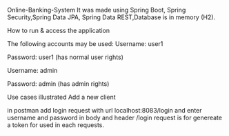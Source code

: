Online-Banking-System
It was made using Spring Boot, Spring Security,Spring Data JPA, Spring Data REST,Database is in memory (H2).

How to run & access the application

The following accounts may be used:
Username: user1

Password: user1 (has normal user rights)

Username: admin

Password: admin (has admin rights)

Use cases illustrated
Add a new client

in postman add login request  with url localhost:8083/login and enter username and password in body and header
/login request is for genereate a token for used in each requests.



